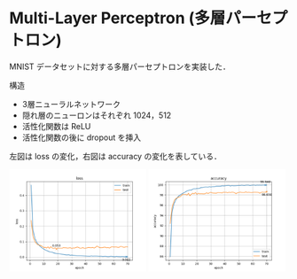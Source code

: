 # Multi-Layer Perceptron (多層パーセプトロン)

MNIST データセットに対する多層パーセプトロンを実装した．

構造
- 3層ニューラルネットワーク
- 隠れ層のニューロンはそれぞれ 1024，512
- 活性化関数は ReLU
- 活性化関数の後に dropout を挿入

左図は loss の変化，右図は accuracy の変化を表している．

<img src="loss.png" alt="loss" width="49%"> <img src="accuracy.png" alt="accuracy" width="49%">